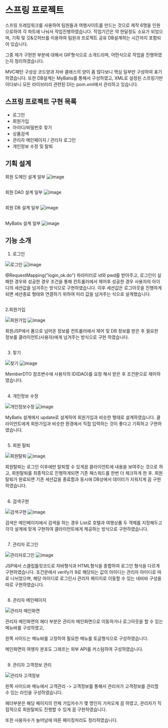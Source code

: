 # 스프링 프로젝트
  스프링 프레임워크를 사용하여 팀원들과 여행사이트를 만드는 것으로 제작
  6명을 인원으로하여 각 파트에 나눠서 작업진행하였습니다.
  작업기간은 약 한달정도 소요가 되었으며,
  기획 및 깃&깃허브를 이용하여 팀원과 프로젝트 공유
  DB설계하는 시간까지 포함되어 있습니다.
  
  그중 제가 구현한 부분에 대해서 GIF형식으로 소개드리며,
  어떤식으로 작업을 진행하였는지 정리하겠습니다.
  
  MVC패턴 구성상 코드양과 자바 클래스의 양이 좀 많다보니 핵심 일부만 구성하여 표기하였습니다.
  또한 DB설계는 MyBatis를 통해서 구성하였고, XML로 설정된 스프링기반이다보니
  모든 라이브러리 관련된 DI는 pom.xml에서 관리하고 있습니다.
  

## 스프링 프로젝트 구현 목록
* 로그인
* 회원가입
* 아이디/비밀번호 찾기
* 상품검색
* 관리자 메인페이지 / 관리자 로그인
* 개인정보 수정 및 탈퇴


##




## 기획 설계

회원 도메인 설계 일부
![image](https://user-images.githubusercontent.com/84007964/186063016-c76feb37-66b4-4006-b6d0-e27112ff4e10.png)

##

회원 DAO 설계 일부
![image](https://user-images.githubusercontent.com/84007964/186063095-2d756fde-eb59-40d5-902b-0f84b00d0b33.png)

##

회원 DB 설계 일부
![image](https://user-images.githubusercontent.com/84007964/186063274-761e3802-e195-4b8b-8d09-96b5e9a86784.png)


##

MyBatis 설계 일부
![image](https://user-images.githubusercontent.com/84007964/186064628-6832e83d-223c-421a-ac5e-ca71079e823a.png)


##



## 기능 소개

1. 로그인

  ![로그인](https://user-images.githubusercontent.com/84007964/178645782-39e3b732-1764-47bb-9e8e-b5dab6b3f78a.gif)
  ![image](https://user-images.githubusercontent.com/84007964/186063429-cfb7ac03-35d5-4176-95b3-e277a9323d7f.png)
  
  @RequestMapping("login_ok.do")
  파라미터로 id와 pwd를 받아주고, 로그인이 실패한 경우와 성공한 경우 조건을 통해 컨트롤러에서 제어후
  성공한 경우 사용자의 아이디의 세션값을 넘겨주는 방식으로 구현하였습니다.
  이후 세션값은 로그아웃을 진행하게되면 세션종료 형태와 연결하기 위하여 미리 값을 넘겨주는 식으로 설계했습니다.
  
  
##

2.회원가입

  ![회원가입](https://user-images.githubusercontent.com/84007964/178647341-89b18b49-f280-486b-b772-46d9e87f7f19.gif)
  ![image](https://user-images.githubusercontent.com/84007964/186063779-5770a91b-3e0d-4d2f-9fb2-2d31175bbe61.png)
  
  회원JSP에서 폼으로 넘어온 정보를 컨트롤러에서 제어 및 DB 정보를 받은 후 필요한 정보를 클라이언트(사용자)에게 넘겨주는 방식으로 구현 하였습니다.
  
  
##

3. 찾기

  ![찾기](https://user-images.githubusercontent.com/84007964/178648019-cc04c2a1-5d96-43a6-b591-c75cadf8ff2b.gif)
  ![image](https://user-images.githubusercontent.com/84007964/186064025-9964ad57-72ff-4d90-8bc4-b30f8012b87a.png)

  MemberDTO 참조변수에 사용자의 ID(DAO)를 요청 해서 받은 후 조건문으로 제어하였습니다.
  

  
##

4. 개인정보 수정
  
  ![개인정보수정](https://user-images.githubusercontent.com/84007964/178648402-b755a29c-2657-43ba-802d-f8b07cf4e1b3.gif)
  ![image](https://user-images.githubusercontent.com/84007964/186064736-3714edae-f72e-4726-afda-d3c2e5802a77.png)
  
  MyBatis 설계에서 update로 설계하여 회원가입과 비슷한 형태로 설계하였습니다. 클라이언트에게 회원가입과 비슷한 환경에서
  직접 입력하는 것이 좋다고 기획하고 구현하였습니다.
  
##

5. 회원 탈퇴

  ![회원탈퇴](https://user-images.githubusercontent.com/84007964/178648717-79c7f5c8-e3ac-485e-87ee-a94b71169149.gif)
  ![image](https://user-images.githubusercontent.com/84007964/186064947-8e6ec8be-ee41-45f5-9427-1c8dd9a44cb3.png)


  회원탈퇴는 로그인 이후에만 탈퇴할 수 있게끔 클라이언트에 내용을 보여주는 것으로 하고,
  회원탈퇴를 최종적으로 진행하게되면 기존 패스워드를 한번 더 체크하게 한 후.
  회원탈퇴가 완료되면 기존 세션값을 종료함과 동시에 DB상에서 데이터가 지워지게 끔 구현하였습니다.
  
  
  
##

6. 검색구현
  
  ![검색구현](https://user-images.githubusercontent.com/84007964/178649628-2b0d59eb-8e44-417c-8958-b6c7b4042149.gif)
  ![image](https://user-images.githubusercontent.com/84007964/186065157-52aa7590-8339-4962-bf66-4c5ca2614e32.png)

  검색은 메인페이지에서 검색을 하는 경우 List로 호텔과 여행상품 두 객체를 지정해두고
  각각 설계에 맞게 구현하여 클라이언트에게 제공하는 방식으로 구현하였습니다.
  
  
##

7. 관리자 로그인
  
  ![관리자로그인](https://user-images.githubusercontent.com/84007964/178650499-409c05d8-fb4a-4dbf-b3b2-06724600d9a4.gif)
  ![image](https://user-images.githubusercontent.com/84007964/186065580-b944996a-4213-41f1-99aa-ebbe50d3d835.png)

  
  JSP에서 스클립틀릿코드로 자바형식과 HTML형식을 종합하여 로그인 형식을 다르게 구현하였습니다.
  조건문에서 verify가 9로 해당되는 값의 아이디는 관리자 아이디로 따로 나뉘었으며, 해당 아이디로 로그인시
  관리자 페이지로 이동할 수 있는 네비바 구성을 따로 구현하였습니다.
    
##

8. 관리자 메인페이지
  
  ![관리자 메인화면](https://user-images.githubusercontent.com/84007964/178650664-0911e5ba-c2e0-422e-a41e-948896fc4457.gif)
  
  관리자 메인화면의 헤더 부분은 관리자 메인화면으로 이동하거나 로그아웃을 할 수 있는 메뉴바를 구성하였고,
  
  왼쪽 사이드는 메뉴바를 고정하여 필요한 메뉴를 토글형식으로 구성하였습니다.
  
  메인화면의 여행자 분포도 그래프는 외부 API를 커스텀하여 구성하였습니다.


##


9. 관리자 고객정보 관리

  ![관리자 고객정보](https://user-images.githubusercontent.com/84007964/178650925-f05311b8-659a-48af-8851-0d92d5732670.gif)

  왼쪽 사이드바 메뉴에서 고객관리 -> 고객정보를 통해서 관리자가 고객정보를 관리할 수 있는 라인을 구성하였습니다.
  
  헤더부분은 해당 페이지의 전체 가입자수가 몇 명인지 가져오게 끔 하였고, 관리자가 직접적으로 회원탈퇴도 진행할 수 있게 끔 구현하였습니다.
  
  또한 사용자수가 늘어남에 따른 페이징처리도 정리하였습니다.
  
  
  
  

